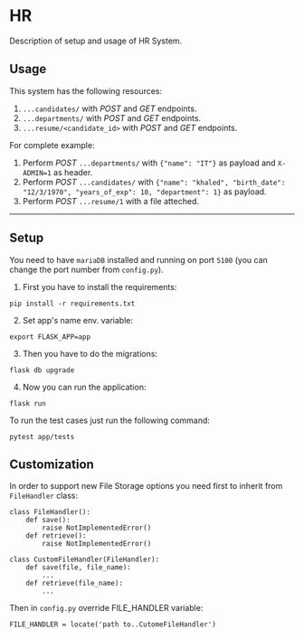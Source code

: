 # HR

Description of setup and usage of HR System.

## Usage
This system has the following resources:

1. `...candidates/` with *POST* and *GET* endpoints. 
2. `...departments/` with *POST* and *GET* endpoints. 
3. `...resume/<candidate_id>` with *POST* and *GET* endpoints. 

For complete example:

1. Perform *POST* `...departments/` with `{"name": "IT"}` as payload and `X-ADMIN=1` as header.
2. Perform *POST* `...candidates/` with `{"name": "khaled", "birth_date": "12/3/1970", "years_of_exp": 10, "department": 1}` as payload.
3. Perform *POST* `...resume/1` with a file atteched.

---

## Setup

You need to have `mariaDB` installed and running on port `5100` (you can change the port number from `config.py`). 


1. First you have to install the requirements:

`pip install -r requirements.txt`

2. Set app's name env. variable:

`export FLASK_APP=app`

3. Then you have to do the migrations:

`flask db upgrade`

4. Now you can run the application:

`flask run`

To run the test cases just run the following command:

`pytest app/tests`


## Customization

In order to support new File Storage options you need first to inherit from `FileHandler` class:


```
class FileHandler():
    def save():
        raise NotImplementedError()
    def retrieve():
        raise NotImplementedError()
```

```
class CustomFileHandler(FileHandler):
    def save(file, file_name):
        ...
    def retrieve(file_name):
        ...
```

Then in `config.py` override FILE_HANDLER variable:

`FILE_HANDLER = locate('path to..CutomeFileHandler')`






